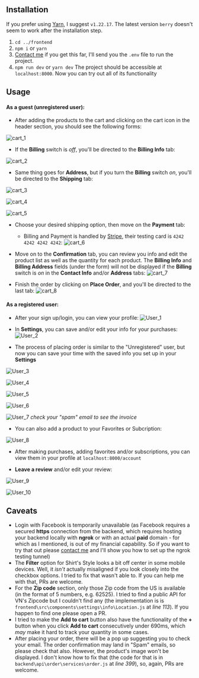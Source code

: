 ## Installation
If you prefer using [Yarn](https://yarnpkg.com/), I suggest `v1.22.17`. The latest version `berry` doesn't seem to work after the installation step.
1. `cd ../frontend`
2. `npm i` or `yarn`
3. [Contact me](https://www.facebook.com/messages/t/100005341874318) if you get this far, I'll send you the `.env` file to run the project.
4. `npm run dev` or `yarn dev`
    The project should be accessible at `localhost:8000`. Now you can try out all of its functionality 

## Usage
#### As a guest (unregistered user):
- After adding the products to the cart and clicking on the cart icon in the header section, you should see the following forms:
  
![cart_1](/frontend/src/images/instructions/cart_1.png?raw=true "cart_1")

- If the **Billing** switch is *off*, you'll be directed to the **Billing Info** tab:
  
![cart_2](/frontend/src/images/instructions/cart_2.png?raw=true "cart_2")

- Same thing goes for **Address**, but if you turn the **Billing** switch *on*, you'll be directed to the **Shipping** tab:
  
![cart_3](/frontend/src/images/instructions/cart_3.png?raw=true "cart_3")

![cart_4](/frontend/src/images/instructions/cart_4.png?raw=true "cart_4")

![cart_5](/frontend/src/images/instructions/cart_5.png?raw=true "cart_5")

- Choose your desired shipping option, then move on the **Payment** tab:
    - Billing and Payment is handled by [Stripe](https://stripe.com/docs/testing#payment-intents-api), their testing card is `4242 4242 4242 4242`:
![cart_6](/frontend/src/images/instructions/cart_6.png?raw=true "cart_6")

- Move on to the **Confirmation** tab, you can review you info and edit the product list as well as the quantity for each product. The **Billing Info** and **Billing Address** fields (under the form) will not be displayed if the **Billing** switch is *on* in the **Contact Info** and/or **Address** tabs:
![cart_7](/frontend/src/images/instructions/cart_7.png?raw=true "cart_7")

- Finish the order by clicking on **Place Order**, and you'll be directed to the last tab:
![cart_8](/frontend/src/images/instructions/cart_8.png?raw=true "cart_8")

#### As a registered user:
- After your sign up/login, you can view your profile:
![User_1](/frontend/src/images/instructions/User_1.png?raw=true "User_1")
  
- In **Settings**, you can save and/or edit your info for your purchases:
![User_2](/frontend/src/images/instructions/User_2.png?raw=true "User_2")

- The process of placing order is similar to the "Unregistered" user, but now you can save your time with the saved info you set up in your **Settings** 

![User_3](/frontend/src/images/instructions/User_3.png?raw=true "User_3")

![User_4](/frontend/src/images/instructions/User_4.png?raw=true "User_4")

![User_5](/frontend/src/images/instructions/User_5.png?raw=true "User_5")

![User_6](/frontend/src/images/instructions/User_6.png?raw=true "User_6")

![User_7](/frontend/src/images/instructions/User_7.png?raw=true "User_7")
_check your "spam" email to see the invoice_

- You can also add a product to your Favorites or Subcription:
  
![User_8](/frontend/src/images/instructions/User_8.png?raw=true "User_8")

- After making purchases, adding favorites and/or subscriptions, you can view them in your profile at `localhost:8000/account`

- **Leave a review** and/or edit your review:

![User_9](/frontend/src/images/instructions/User_9.png?raw=true "User_9")

![User_10](/frontend/src/images/instructions/User_10.png?raw=true "User_10")

## Caveats
- Login with Facebook is temporarily unavailable (as Facebook requires a secured **https** connection from the backend, which requires hosting your backend locally with **ngrok** or with an actual **paid** domain - for which as I mentioned, is out of my financial capability. So if you want to try that out please [contact me](https://www.facebook.com/messages/t/100005341874318) and I'll show you how to set up the ngrok testing tunnel)
- The **Filter** option for Shirt's Style looks a bit off center in some mobile devices. Well, it *isn't* actually misaligned if you look closely into the checkbox options. I tried to fix that wasn't able to. If you can help me with that, PRs are welcome.
- For the **Zip code** section, only those Zip code from the US is available (in the format of 5 numbers, e.g. 62525). I tried to find a public API for VN's Zipcode but I couldn't find any (the implementation is is `frontend\src\components\settings\info\Location.js` at *line 113*). If you happen to find one please open a PR.
- I tried to make the **Add to cart** button also have the functionality of the **+** button when you click **Add to cart** consecutively under 690ms, which *may* make it hard to track your quantity in some cases.
- After placing your order, there will be a pop up suggesting you to check your email. The order confirmation may land in "Spam" emails, so please check that also. However, the product's image won't be displayed. I don't know how to fix that (the code for that is in `backend\api\order\services\order.js` at *line 399*), so, again, PRs are welcome.

  
